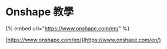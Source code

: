 # Onshape 教學

{% embed url="https://www.onshape.com/en/" %}



[https://www.onshape.com/en/](https://www.onshape.com/en/)

